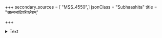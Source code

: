 +++
secondary_sources = [ "MSS_4550",]
jsonClass = "Subhaashita"
title = "आत्मजादिपरिक्लेशम्"

+++

<details><summary>Text</summary>

आत्मजादिपरिक्लेशम् आत्मन्यारोप्य मूढधीः।  
प्रतिकर्तुमशक्तोऽपि वार्द्धक्ये शोचते परम्॥
</details>
